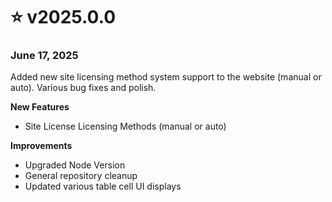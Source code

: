 # ⭐ v2025.0.0

### June 17, 2025

Added new site licensing method system support to the website (manual or auto). Various bug fixes and polish.

**New Features**

* Site License Licensing Methods (manual or auto)

**Improvements**

* Upgraded Node Version
* General repository cleanup
* Updated various table cell UI displays
